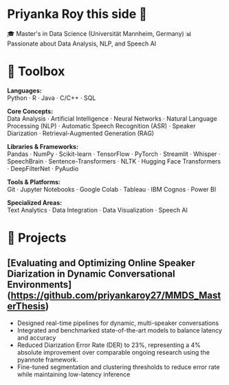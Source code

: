 # **Priyanka Roy this side** 👋

🎓 Master's in Data Science (Universität Mannheim, Germany) 
📊 Passionate about Data Analysis, NLP, and Speech AI  

# 🔧 **Toolbox**

**Languages:**  
Python · R · Java · C/C++ · SQL

**Core Concepts:**  
Data Analysis · Artificial Intelligence · Neural Networks · Natural Language Processing (NLP) · Automatic Speech Recognition (ASR) · Speaker Diarization · Retrieval-Augmented Generation (RAG)

**Libraries & Frameworks:**  
Pandas · NumPy · Scikit-learn · TensorFlow · PyTorch · Streamlit · Whisper · SpeechBrain · Sentence-Transformers · NLTK · Hugging Face Transformers · DeepFilterNet · PyAudio

**Tools & Platforms:**  
Git · Jupyter Notebooks · Google Colab · Tableau · IBM Cognos · Power BI 

**Specialized Areas:**  
Text Analytics · Data Integration · Data Visualization · Speech AI

# 📁 **Projects**

## [Evaluating and Optimizing Online Speaker Diarization in Dynamic Conversational Environments] (https://github.com/priyankaroy27/MMDS_MasterThesis)
- Designed real-time pipelines for dynamic, multi-speaker conversations
- Integrated and benchmarked state-of-the-art models to balance latency and accuracy
- Reduced Diarization Error Rate (DER) to 23%, representing a 4% absolute improvement over comparable ongoing research using the pyannote framework.
- Fine-tuned segmentation and clustering thresholds to reduce error rate while maintaining low-latency inference
